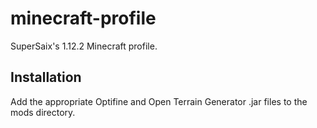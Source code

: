 # minecraft-profile
SuperSaix's 1.12.2 Minecraft profile.

## Installation
Add the appropriate Optifine and Open Terrain Generator .jar files to the mods directory.

